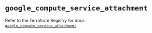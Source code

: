 # `google_compute_service_attachment`

Refer to the Terraform Registry for docs: [`google_compute_service_attachment`](https://registry.terraform.io/providers/hashicorp/google/5.37.0/docs/resources/compute_service_attachment).

